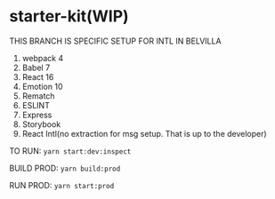 # starter-kit(WIP)

THIS BRANCH IS SPECIFIC SETUP FOR INTL IN BELVILLA

1. webpack 4
2. Babel 7
3. React 16
4. Emotion 10
5. Rematch
6. ESLINT
7. Express
8. Storybook
9. React Intl(no extraction for msg setup. That is up to the developer)

TO RUN: `yarn start:dev:inspect`

BUILD PROD: `yarn build:prod`

RUN PROD: `yarn start:prod`

